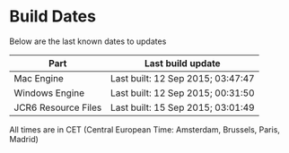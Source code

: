 # Build Dates

Below are the last known dates to updates

Part | Last build update
-----|-----
Mac Engine | Last built: 12 Sep 2015; 03:47:47
Windows Engine | Last built: 12 Sep 2015; 00:31:50
JCR6 Resource Files | Last built: 15 Sep 2015; 03:01:49
All times are in CET (Central European Time: Amsterdam, Brussels, Paris, Madrid)



